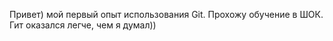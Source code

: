 Привет) мой первый опыт использования Git. Прохожу обучение в ШОК. Гит оказался легче, чем я думал))
